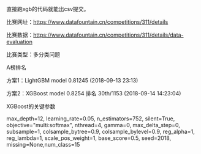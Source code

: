 直接跑xgb的代码就能出csv提交。

比赛网址：https://www.datafountain.cn/competitions/311/details

比赛数据：https://www.datafountain.cn/competitions/311/details/data-evaluation

比赛类型：多分类问题

A榜排名

方案1：LightGBM model 0.81245 (2018-09-13 23:13)

方案2：XGBoost model 0.8254 排名 30th/1153 (2018-09-14 14:23:04)

XGBoost的关键参数

max_depth=12, learning_rate=0.05,
n_estimators=752, silent=True,
objective="multi:softmax",
nthread=4, gamma=0,
max_delta_step=0, subsample=1, colsample_bytree=0.9, colsample_bylevel=0.9,
reg_alpha=1, reg_lambda=1, scale_pos_weight=1,
base_score=0.5, seed=2018, missing=None,num_class=15

